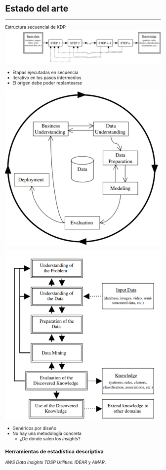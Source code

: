 # Estado del arte
***



Estructura secuencial de KDP
![](img/sequential-structure.png)



- Etapas ejecutadas en secuencia
- Iterativo en los pasos intermedios
- El origen debe poder replantearse



![](img/crisp.png)



![](img/six-step.png)



- Genéricos por diseño
- No hay una metodología concreta
  - ¿De dónde salen los *insights*?



### Herramientas de estadística descriptiva
*AWS Data Insights*
*TDSP Utilities*: *IDEAR* y *AMAR*.
